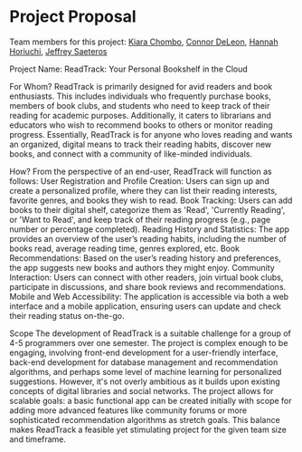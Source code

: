 # Project Proposal
Team members for this project: [Kiara Chombo](https://github.com/k1arac), [Connor DeLeon](https://github.com/cnnrdel), [Hannah Horiuchi](https://github.com/hah8236), [Jeffrey Saeteros](https://github.com/jeffreysaeteros)

Project Name: ReadTrack: Your Personal Bookshelf in the Cloud 

For Whom?
ReadTrack is primarily designed for avid readers and book enthusiasts. This includes individuals who frequently purchase books, members of book clubs, and students who need to keep track of their reading for academic purposes. Additionally, it caters to librarians and educators who wish to recommend books to others or monitor reading progress. Essentially, ReadTrack is for anyone who loves reading and wants an organized, digital means to track their reading habits, discover new books, and connect with a community of like-minded individuals.

How?
From the perspective of an end-user, ReadTrack will function as follows:
User Registration and Profile Creation: Users can sign up and create a personalized profile, where they can list their reading interests, favorite genres, and books they wish to read.
Book Tracking: Users can add books to their digital shelf, categorize them as 'Read', 'Currently Reading', or 'Want to Read', and keep track of their reading progress (e.g., page number or percentage completed).
Reading History and Statistics: The app provides an overview of the user’s reading habits, including the number of books read, average reading time, genres explored, etc.
Book Recommendations: Based on the user’s reading history and preferences, the app suggests new books and authors they might enjoy.
Community Interaction: Users can connect with other readers, join virtual book clubs, participate in discussions, and share book reviews and recommendations.
Mobile and Web Accessibility: The application is accessible via both a web interface and a mobile application, ensuring users can update and check their reading status on-the-go.

Scope
The development of ReadTrack is a suitable challenge for a group of 4-5 programmers over one semester. The project is complex enough to be engaging, involving front-end development for a user-friendly interface, back-end development for database management and recommendation algorithms, and perhaps some level of machine learning for personalized suggestions. However, it's not overly ambitious as it builds upon existing concepts of digital libraries and social networks. The project allows for scalable goals: a basic functional app can be created initially with scope for adding more advanced features like community forums or more sophisticated recommendation algorithms as stretch goals. This balance makes ReadTrack a feasible yet stimulating project for the given team size and timeframe.
